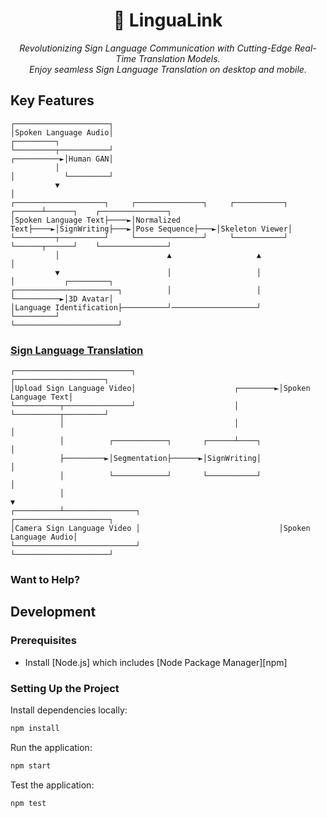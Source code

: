 <h1 align="center">👋 LinguaLink</h1>

<p align="center">
  <i>
    Revolutionizing Sign Language Communication with Cutting-Edge Real-Time Translation Models.
    <br>
    Enjoy seamless Sign Language Translation on desktop and mobile.
  </i>
</p>


## Key Features

```
┌─────────────────────┐
│Spoken Language Audio│                                                              ┌─────────┐
└─────────┬───────────┘                                                  ┌──────────►│Human GAN│
          │                                                              │           └─────────┘
          ▼                                                              │
┌────────────────────┐     ┌───────────────┐     ┌───────────┐    ┌──────┴──────┐    ┌───────────────┐
│Spoken Language Text├────►│Normalized Text├────►│SignWriting├───►│Pose Sequence├───►│Skeleton Viewer│
└─────────┬──────────┘     └───────────────┘     └───────────┘    └──────┬──────┘    └───────────────┘
          │                        ▲                   ▲                 │
          ▼                        │                   │                 │           ┌─────────┐
┌───────────────────────┐          │                   │                 └──────────►│3D Avatar│
│Language Identification├──────────┘───────────────────┘                             └─────────┘
└───────────────────────┘
```

### [Sign Language Translation](https://github.com/sign/translate/wiki/Signed-to-Spoken)

```
┌──────────────────────────┐                                ┌────────────────────┐
│Upload Sign Language Video│                      ┌────────►│Spoken Language Text│
└──────────┬───────────────┘                      │         └──────────┬─────────┘
           │                                      │                    │
           │          ┌────────────┐       ┌──────┴────┐               │
           ├─────────►│Segmentation├──────►│SignWriting│               │
           │          └────────────┘       └───────────┘               │
           │                                                           ▼
┌──────────┴────────────────┐                               ┌─────────────────────┐
│Camera Sign Language Video │                               │Spoken Language Audio│
└───────────────────────────┘                               └─────────────────────┘
```

### Want to Help?

## Development

### Prerequisites

- Install [Node.js] which includes [Node Package Manager][npm]

### Setting Up the Project

Install dependencies locally:

```bash
npm install
```

Run the application:

```bash
npm start
```

Test the application:

```bash
npm test
```

